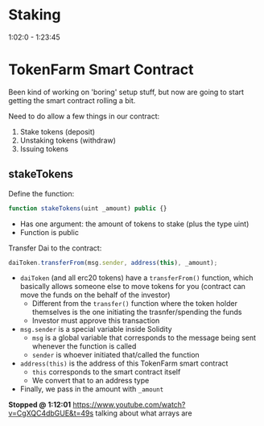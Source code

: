 # Staking
1:02:0 - 1:23:45

# TokenFarm Smart Contract
Been kind of working on 'boring' setup stuff,  but now are going to start getting the smart contract rolling a bit.

Need to do allow a few things in our contract:
1. Stake tokens (deposit)
2. Unstaking tokens (withdraw)
3. Issuing tokens

## stakeTokens
Define the function:
```javascript
function stakeTokens(uint _amount) public {}
```
- Has one argument: the amount of tokens to stake (plus the type uint)
- Function is public

Transfer Dai to the contract:
```javascript
daiToken.transferFrom(msg.sender, address(this), _amount);
```
- `daiToken` (and all erc20 tokens) have a `transferFrom()` function, which basically allows someone else to move tokens for you (contract can move the funds on the behalf of the investor)
  - Different from the `transfer()` function where the token holder themselves is the one initiating the trasnfer/spending the funds
  - Investor must approve this transaction
- `msg.sender` is a special variable inside Solidity
  - `msg` is a global variable that corresponds to the message being sent whenever the function is called
  - `sender` is whoever initiated that/called the function
- `address(this)` is the address of this TokenFarm smart contract
  - `this` corresponds to the smart contract itself
  - We convert that to an address type
- Finally, we pass in the amount with `_amount`




**Stopped @ 1:12:01**
https://www.youtube.com/watch?v=CgXQC4dbGUE&t=49s
talking about what arrays are
